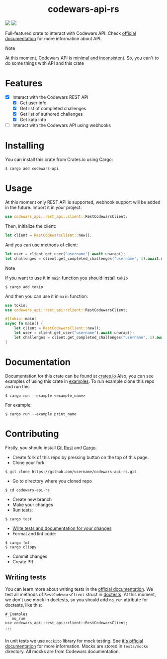 <h1 align="center">codewars-api-rs</h1>

<a href="https://crates.io/crates/codewars-api"><img src="https://img.shields.io/crates/v/codewars-api"/></a>
<a href="https://docs.rs/codewars-api/latest/codewars_api"><img src="https://docs.rs/codewars-api/badge.svg"/></a>

Full-featured crate to interact with Codewars API. Check [official documentation](https://dev.codewars.com/) for more information about API.
> [!NOTE]
> At this moment, Codewars API is [minimal and inconsistent](https://dev.codewars.com/#introduction).
> So, you can't to do some things with API and this crate

# Features
- [x] Interact with the Codewars REST API
    - [x] Get user info
    - [x] Get list of completed challenges
    - [x] Get list of authored challenges
    - [x] Get kata info
- [ ] Interact with the Codewars API using webhooks
# Installing
You can install this crate from Crates.io using Cargo:
```shell
$ cargo add codewars-api
```
# Usage
At this moment only REST API is supported, webhook support will be added in the future.
Import it in your project:
```rust
use codewars_api::rest_api::client::RestCodewarsClient;
```
Then, initialize the client:
```rust
let client = RestCodewarsClient::new();
```
And you can use methods of client:
```rust
let user = client.get_user("username").await.unwrap();
let challenges = client.get_completed_challenges("username", 1).await.unwrap();
```
> [!NOTE]
> If you want to use it in `main` function you should install `tokio`
> ```shell
> $ cargo add tokio
> ```
> And then you can use it in `main` function:
> ```rust
> use tokio;
> use codewars_api::rest_api::client::RestCodewarsClient;
>
> #[tokio::main]
> async fn main() {
>     let client = RestCodewarsClient::new();
>     let user = client.get_user("username").await.unwrap();
>     let challenges = client.get_completed_challenges("username", 1).await.unwrap();
> }
> ```
# Documentation
Documentation for this crate can be found at [crates.io](https://crates.io/crates/codewars-api/latest/codewars_api)
Also, you can see examples of using this crate in [examples](./examples). To run example clone this repo and run this:
```shell
$ cargo run --example <example_name>
```
For example:
```shell
$ cargo run --example print_name
```
# Contributing
Firstly, you should install [Git](https://git-scm.com/download) [Rust](https://www.rust-lang.org/tools/install) and [Cargo](https://doc.rust-lang.org/cargo/getting-started/installing.html).
* Create fork of this repo by pressing button on the top of this page.
* Clone your fork
```shell
$ git clone https://github.com/username/codewars-api-rs.git
```
* Go to directory where you cloned repo
```shell
$ cd codewars-api-rs
```
* Create new branch
* Make your changes
* Run tests:
```shell
$ cargo test
```
* [Write tests and documentation for your changes](#writing-tests)
* Format and lint code:
```shell
$ cargo fmt
$ cargo clippy
```
* Commit changes
* Create PR
## Writing tests
You can learn more about writing tests in the [official documentation](https://doc.rust-lang.org/book/ch11-01-writing-tests.html).
We test all methods of `RestCodewarsClient` struct in [doctests](https://doc.rust-lang.org/rustdoc/write-documentation/documentation-tests.html).
At this moment, we don't use mock in doctests, so you should add `no_run` attribute for doctests, like this:

    # Examples
    ```no_run
    use codewars_api::rest_api::client::RestCodewarsClient;
    ...
    ```

In unit tests we use `mockito` library for mock testing. See [it's official documentation](https://docs.rs/mockito/latest/mockito/) for more information. Mocks are stored in `tests/mocks` directory. All mocks are from Codewars documentation.
